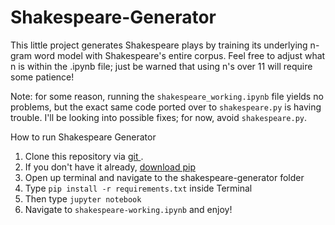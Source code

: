 # Shakespeare-Generator
This little project generates Shakespeare plays by training its underlying n-gram word model with Shakespeare's entire corpus. Feel free to adjust what n is within the .ipynb file; just be warned that using n's over 11 will require some patience!

Note: for some reason, running the `shakespeare_working.ipynb` file yields no problems, but the exact same code ported over to `shakespeare.py` is having trouble. I'll be looking into possible fixes; for now, avoid `shakespeare.py`.

How to run Shakespeare Generator
1) Clone this repository via <a href="https://git-scm.com/"> git </a>.
2) If you don't have it already, <a href="https://pip.pypa.io/en/stable/installing/">download pip</a>
3) Open up terminal and navigate to the shakespeare-generator folder 
4) Type `pip install -r requirements.txt` inside Terminal
5) Then type `jupyter notebook`
6) Navigate to `shakespeare-working.ipynb` and enjoy!
